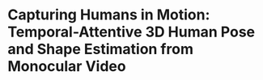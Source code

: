 # Capturing Humans in Motion: Temporal-Attentive 3D Human Pose and Shape Estimation from Monocular Video
